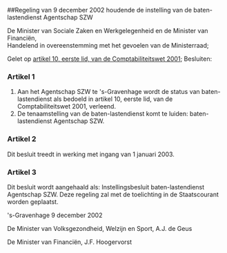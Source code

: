 <meta http-equiv='Content-Type' content='text/html; charset=utf-8' />

##Regeling van 9 december 2002 houdende de instelling van de baten-lastendienst Agentschap SZW

De Minister van Sociale Zaken en Werkgelegenheid en de Minister van Financiën,  
Handelend in overeenstemming met het gevoelen van de Ministerraad;

Gelet op [artikel 10, eerste lid, van de Comptabiliteitswet 2001](../../../../../../wet/comptabiliteitswet/2001/BWBR0013891/README.md);
Besluiten:    

### Artikel  1  

1.  Aan het Agentschap SZW te 's-Gravenhage wordt de status van baten-lastendienst als bedoeld in artikel 10, eerste lid, van de Comptabiliteitswet 2001, verleend.   
2.  De tenaamstelling van de baten-lastendienst komt te luiden: baten-lastendienst Agentschap SZW.  

### Artikel  2  

Dit besluit treedt in werking met ingang van 1 januari 2003. 

### Artikel  3  

Dit besluit wordt aangehaald als: Instellingsbesluit baten-lastendienst Agentschap SZW. 
Deze regeling zal met de toelichting in de Staatscourant worden geplaatst.   

's-Gravenhage 
9 december 2002    

De 
Minister van Volksgezondheid, Welzijn en Sport, 
A.J. de Geus  

De 
Minister van Financiën,
J.F. Hoogervorst     
